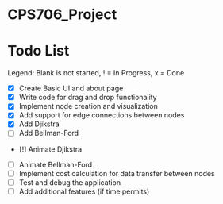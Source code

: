 # CPS706_Project
# Todo List
Legend: Blank is not started, ! = In Progress, x = Done
- [x] Create Basic UI and about page
- [x] Write code for drag and drop functionality
- [x] Implement node creation and visualization
- [x] Add support for edge connections between nodes
- [x] Add Djikstra
- [ ] Add Bellman-Ford
- [!] Animate Djikstra
- [ ] Animate Bellman-Ford
- [ ] Implement cost calculation for data transfer between nodes
- [ ] Test and debug the application
- [ ] Add additional features (if time permits)
